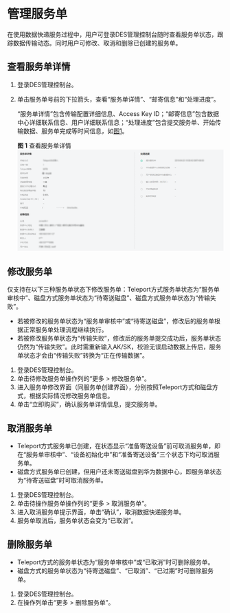 # 管理服务单<a name="zh-cn_topic_0047663841"></a>

在使用数据快递服务过程中，用户可登录DES管理控制台随时查看服务单状态，跟踪数据传输动态。同时用户可修改、取消和删除已创建的服务单。

## 查看服务单详情<a name="section317630131319"></a>

1.  登录DES管理控制台。
2.  单击服务单号前的下拉箭头，查看“服务单详情”、“邮寄信息”和“处理进度”。

    “服务单详情”包含传输配置详细信息、Access Key ID；“邮寄信息”包含数据中心详细联系信息、用户详细联系信息；“处理进度”包含提交服务单、开始传输数据、服务单完成等时间信息，如[图1](#fig2088181141218)。

    **图 1**  查看服务单详情<a name="fig2088181141218"></a>  
    ![](figures/查看服务单详情.png "查看服务单详情")


## 修改服务单<a name="section15132724192211"></a>

仅支持在以下三种服务单状态下修改服务单：Teleport方式服务单状态为“服务单审核中”、磁盘方式服务单状态为“待寄送磁盘”、磁盘方式服务单状态为“传输失败”。

-   若被修改的服务单状态为“服务单审核中”或“待寄送磁盘”，修改后的服务单根据正常服务单处理流程继续执行。
-   若被修改服务单状态为“传输失败”，修改后的服务单提交成功后，服务单状态仍然为“传输失败”。此时需重新输入AK/SK，校验无误启动数据上传后，服务单状态才会由“传输失败”转换为“正在传输数据”。

1.  登录DES管理控制台。
2.  单击待修改服务单操作列的“更多 \> 修改服务单”。
3.  进入服务单修改界面（同服务单创建界面），分别按照Teleport方式和磁盘方式，根据实际情况修改服务单信息。
4.  单击“立即购买”，确认服务单详情信息，提交服务单。

## 取消服务单<a name="section108481541832"></a>

-   Teleport方式服务单已创建，在状态显示“准备寄送设备”前可取消服务单，即在“服务单审核中”、“设备初始化中”和“准备寄送设备”三个状态下均可取消服务单。
-   磁盘方式服务单已创建，但用户还未寄送磁盘到华为数据中心，即服务单状态为“待寄送磁盘”时可取消服务单。

1.  登录DES管理控制台。
2.  单击待操作服务单操作列的“更多 \> 取消服务单”。
3.  进入取消服务单提示界面，单击“确认”，取消数据快递服务单。
4.  服务单取消后，服务单状态会变为“已取消”。

## 删除服务单<a name="section4226938196"></a>

-   Teleport方式的服务单状态为“服务单审核中”或“已取消”时可删除服务单。
-   磁盘方式的服务单状态为“待寄送磁盘”、“已取消”、“已过期”时可删除服务单。

1.  登录DES管理控制台。
2.  在操作列单击“更多 \> 删除服务单”。

